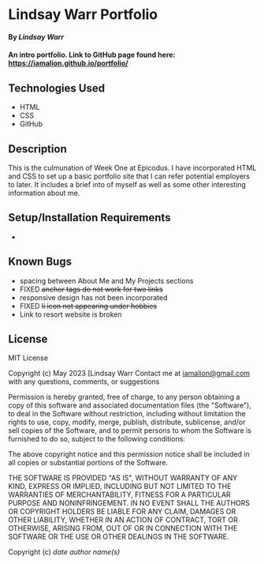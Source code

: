 # Lindsay Warr Portfolio

#### By _**Lindsay Warr**_

#### An intro portfolio. Link to GitHub page found here: https://iamalion.github.io/portfolio/

## Technologies Used

* HTML
* CSS
* GitHub

## Description

This is the culmunation of Week One at Epicodus. I have incorporated HTML and CSS to set up a basic portfolio site that I can refer potential employers to later. It includes a brief into of myself as well as some other interesting information about me.

## Setup/Installation Requirements

* 

## Known Bugs

* spacing between About Me and My Projects sections
* FIXED ~~anchor tags do not work for two links~~
* responsive design has not been incorporated
* FIXED ~~li icon not appearing under hobbies~~
* Link to resort website is broken

## License

MIT License

Copyright (c) May 2023 [Lindsay Warr
Contact me at iamalion@gmail.com with any questions, comments, or suggestions

Permission is hereby granted, free of charge, to any person obtaining a copy
of this software and associated documentation files (the "Software"), to deal
in the Software without restriction, including without limitation the rights
to use, copy, modify, merge, publish, distribute, sublicense, and/or sell
copies of the Software, and to permit persons to whom the Software is
furnished to do so, subject to the following conditions:

The above copyright notice and this permission notice shall be included in all
copies or substantial portions of the Software.

THE SOFTWARE IS PROVIDED "AS IS", WITHOUT WARRANTY OF ANY KIND, EXPRESS OR
IMPLIED, INCLUDING BUT NOT LIMITED TO THE WARRANTIES OF MERCHANTABILITY,
FITNESS FOR A PARTICULAR PURPOSE AND NONINFRINGEMENT. IN NO EVENT SHALL THE
AUTHORS OR COPYRIGHT HOLDERS BE LIABLE FOR ANY CLAIM, DAMAGES OR OTHER
LIABILITY, WHETHER IN AN ACTION OF CONTRACT, TORT OR OTHERWISE, ARISING FROM,
OUT OF OR IN CONNECTION WITH THE SOFTWARE OR THE USE OR OTHER DEALINGS IN THE
SOFTWARE.

Copyright (c) _date_ _author name(s)_